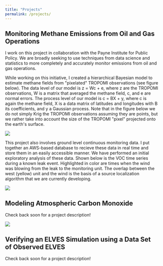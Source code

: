 ```yaml
---
title: "Projects"
permalink: /projects/
---
```


Monitoring Methane Emissions from Oil and Gas Operations
------
I work on this project in collaboration with the Payne Institute for Public Policy. We are broadly seeking to use techniques from data science and statistics to more completely and accurately monitor emissions from oil and gas operations. 

While working on this initiative, I created a hierarchical Bayesian model to estimate methane fields from "pixelated" TROPOMI observations (see figure below). The data level of our model is z = Wc + e, where z are the TROPOMI observations, W is a matrix that averaged the methane field, c, and e are normal errors. The process level of our model is c = BX + y, where c is again the methane field, X is a data matrix of latitudes and longitudes with B its coefficients, and y a Gaussian process. Note that in the figure below we do not simply Krig the TROPOMI observations assuming they are points, but we rather take into account the size of the TROPOMI "pixel" projected onto the earth's surface.

<img src="https://wsdaniels.github.io/images/pixels_and_preds.png">

This project also involves ground level continuous monitoring data. I put together an AWS-based database to recieve these data in real time and store them in an easily accessible manner. We have performed an initial exploratory analysis of these data. Shown below is the VOC time series during a known leak event. Highlighted in color are times when the wind was blowing from the leak to the monitoring unit. The overlap between the west (yellow) unit and the wind is the basis of a source localization algorithm that we are currently developing.

<img src="https://wsdaniels.github.io/images/continuous_monitoring_wind.png">


Modeling Atmospheric Carbon Monoxide
------
Check back soon for a project description!

<img src="https://wsdaniels.github.io/images/co_modeling.png">

Verifying an ELVES Simulation using a Data Set of Observed ELVES
------
Check back soon for a project description!
